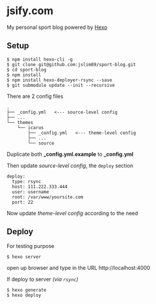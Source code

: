 # jsify.com

My personal sport blog powered by [Hexo](https://hexo.io)

## Setup

```
$ npm install hexo-cli -g
$ git clone git@github.com:jslim89/sport-blog.git
$ cd sport-blog
$ npm install
$ npm install hexo-deployer-rsync --save
$ git submodule update --init --recursive
```

There are 2 config files

```
.
├── _config.yml   <--- source-level config
├── ...
└── themes
    └── icarus
        ├── _config.yml   <--- theme-level config
        ├── ...
        └── source
```

Duplicate both **_config.yml.example** to **_config.yml**

Then update _source-level config_, the `deploy` section

```
deploy:
  type: rsync
  host: 111.222.333.444
  user: username
  root: /var/www/yoursite.com
  port: 22
```

Now update _theme-level config_ according to the need

## Deploy

For testing purpose

```
$ hexo server
```

open up browser and type in the URL http://localhost:4000


If deploy to server _(via `rsync`)_

```
$ hexo generate
$ hexo deploy
```
